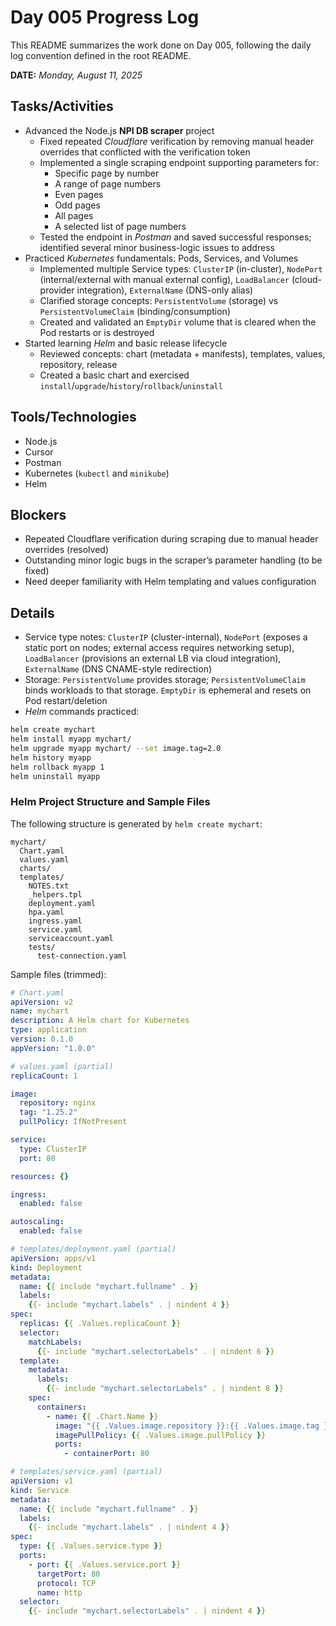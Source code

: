 # Day 005 Progress Log

This README summarizes the work done on Day 005, following the daily log convention defined in the root README.

**DATE:** _Monday, August 11, 2025_

## Tasks/Activities
- Advanced the Node.js **NPI DB scraper** project
  - Fixed repeated *Cloudflare* verification by removing manual header overrides that conflicted with the verification token
  - Implemented a single scraping endpoint supporting parameters for:
    - Specific page by number
    - A range of page numbers
    - Even pages
    - Odd pages
    - All pages
    - A selected list of page numbers
  - Tested the endpoint in *Postman* and saved successful responses; identified several minor business-logic issues to address
- Practiced *Kubernetes* fundamentals: Pods, Services, and Volumes
  - Implemented multiple Service types: `ClusterIP` (in-cluster), `NodePort` (internal/external with manual external config), `LoadBalancer` (cloud-provider integration), `ExternalName` (DNS-only alias)
  - Clarified storage concepts: `PersistentVolume` (storage) vs `PersistentVolumeClaim` (binding/consumption)
  - Created and validated an `EmptyDir` volume that is cleared when the Pod restarts or is destroyed
- Started learning *Helm* and basic release lifecycle
  - Reviewed concepts: chart (metadata + manifests), templates, values, repository, release
  - Created a basic chart and exercised `install`/`upgrade`/`history`/`rollback`/`uninstall`

## Tools/Technologies
- Node.js
- Cursor
- Postman
- Kubernetes (`kubectl` and `minikube`)
- Helm

## Blockers
- Repeated Cloudflare verification during scraping due to manual header overrides (resolved)
- Outstanding minor logic bugs in the scraper’s parameter handling (to be fixed)
- Need deeper familiarity with Helm templating and values configuration

## Details
- Service type notes: `ClusterIP` (cluster-internal), `NodePort` (exposes a static port on nodes; external access requires networking setup), `LoadBalancer` (provisions an external LB via cloud integration), `ExternalName` (DNS CNAME-style redirection)
- Storage: `PersistentVolume` provides storage; `PersistentVolumeClaim` binds workloads to that storage. `EmptyDir` is ephemeral and resets on Pod restart/deletion
- *Helm* commands practiced:

```bash
helm create mychart
helm install myapp mychart/
helm upgrade myapp mychart/ --set image.tag=2.0
helm history myapp
helm rollback myapp 1
helm uninstall myapp
```


### Helm Project Structure and Sample Files

The following structure is generated by `helm create mychart`:

```text
mychart/
  Chart.yaml
  values.yaml
  charts/
  templates/
    NOTES.txt
    _helpers.tpl
    deployment.yaml
    hpa.yaml
    ingress.yaml
    service.yaml
    serviceaccount.yaml
    tests/
      test-connection.yaml
```

Sample files (trimmed):

```yaml
# Chart.yaml
apiVersion: v2
name: mychart
description: A Helm chart for Kubernetes
type: application
version: 0.1.0
appVersion: "1.0.0"
```

```yaml
# values.yaml (partial)
replicaCount: 1

image:
  repository: nginx
  tag: "1.25.2"
  pullPolicy: IfNotPresent

service:
  type: ClusterIP
  port: 80

resources: {}

ingress:
  enabled: false

autoscaling:
  enabled: false
```

```yaml
# templates/deployment.yaml (partial)
apiVersion: apps/v1
kind: Deployment
metadata:
  name: {{ include "mychart.fullname" . }}
  labels:
    {{- include "mychart.labels" . | nindent 4 }}
spec:
  replicas: {{ .Values.replicaCount }}
  selector:
    matchLabels:
      {{- include "mychart.selectorLabels" . | nindent 6 }}
  template:
    metadata:
      labels:
        {{- include "mychart.selectorLabels" . | nindent 8 }}
    spec:
      containers:
        - name: {{ .Chart.Name }}
          image: "{{ .Values.image.repository }}:{{ .Values.image.tag }}"
          imagePullPolicy: {{ .Values.image.pullPolicy }}
          ports:
            - containerPort: 80
```

```yaml
# templates/service.yaml (partial)
apiVersion: v1
kind: Service
metadata:
  name: {{ include "mychart.fullname" . }}
  labels:
    {{- include "mychart.labels" . | nindent 4 }}
spec:
  type: {{ .Values.service.type }}
  ports:
    - port: {{ .Values.service.port }}
      targetPort: 80
      protocol: TCP
      name: http
  selector:
    {{- include "mychart.selectorLabels" . | nindent 4 }}
```

